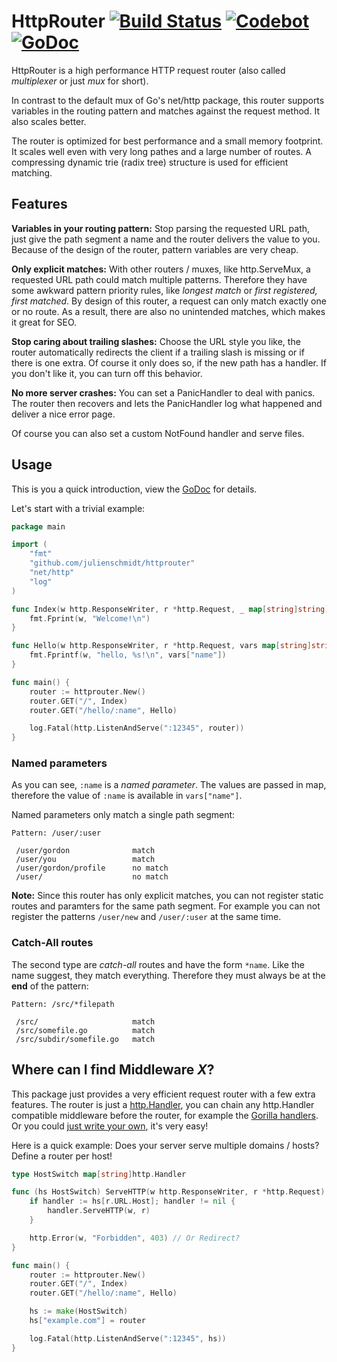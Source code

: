 # HttpRouter [![Build Status](https://travis-ci.org/julienschmidt/httprouter.png?branch=master)](https://travis-ci.org/julienschmidt/httprouter) [![Codebot](https://codebot.io/badge/github.com/julienschmidt/httprouter.png)](http://codebot.io/doc/pkg/github.com/julienschmidt/httprouter "Codebot") [![GoDoc](http://godoc.org/github.com/julienschmidt/httprouter?status.png)](http://godoc.org/github.com/julienschmidt/httprouter)

HttpRouter is a high performance HTTP request router
(also called *multiplexer* or just *mux* for short).

In contrast to the default mux of Go's net/http package, this router supports
variables in the routing pattern and matches against the request method.
It also scales better.

The router is optimized for best performance and a small memory footprint.
It scales well even with very long pathes and a large number of routes.
A compressing dynamic trie (radix tree) structure is used for efficient matching.

## Features
**Variables in your routing pattern:** Stop parsing the requested URL path, just give the path segment a name and the router delivers the value to you. Because of the design of the router, pattern variables are very cheap.

**Only explicit matches:** With other routers / muxes, like http.ServeMux, a requested URL path could match multiple patterns. Therefore they have some awkward pattern priority rules, like *longest match* or *first registered, first matched*. By design of this router, a request can only match exactly one or no route. As a result, there are also no unintended matches, which makes it great for SEO. 

**Stop caring about trailing slashes:** Choose the URL style you like, the router automatically redirects the client if a trailing slash is missing or if there is one extra. Of course it only does so, if the new path has a handler. If you don't like it, you can turn off this behavior.

**No more server crashes:** You can set a PanicHandler to deal with panics. The router then recovers and lets the PanicHandler log what happened and deliver a nice error page.

Of course you can also set a custom NotFound handler and serve files.

## Usage
This is you a quick introduction, view the [GoDoc](http://godoc.org/github.com/julienschmidt/httprouter) for details.

Let's start with a trivial example:
```go
package main

import (
    "fmt"
    "github.com/julienschmidt/httprouter"
    "net/http"
    "log"
)

func Index(w http.ResponseWriter, r *http.Request, _ map[string]string) {
    fmt.Fprint(w, "Welcome!\n")
}

func Hello(w http.ResponseWriter, r *http.Request, vars map[string]string) {
    fmt.Fprintf(w, "hello, %s!\n", vars["name"])
}

func main() {
    router := httprouter.New()
    router.GET("/", Index)
    router.GET("/hello/:name", Hello)

    log.Fatal(http.ListenAndServe(":12345", router))
}
```

### Named parameters
As you can see, `:name` is a *named parameter*.
The values are passed in map, therefore the value of `:name` is available in `vars["name"]`.

Named parameters only match a single path segment:
```
Pattern: /user/:user

 /user/gordon              match
 /user/you                 match
 /user/gordon/profile      no match
 /user/                    no match
```

**Note:** Since this router has only explicit matches, you can not register static routes and paramters for the same path segment. For example you can not register the patterns `/user/new` and `/user/:user` at the same time.

### Catch-All routes
The second type are *catch-all* routes and have the form `*name`. Like the name suggest, they match everything.
Therefore they must always be at the **end** of the pattern:
```
Pattern: /src/*filepath

 /src/                     match
 /src/somefile.go          match
 /src/subdir/somefile.go   match
```

## Where can I find Middleware *X*?
This package just provides a very efficient request router with a few extra features. The router is just a [http.Handler](http://golang.org/pkg/net/http/#Handler), you can chain any http.Handler compatible middleware before the router, for example the [Gorilla handlers](http://www.gorillatoolkit.org/pkg/handlers). Or you could [just write your own](http://justinas.org/writing-http-middleware-in-go/), it's very easy!

Here is a quick example: Does your server serve multiple domains / hosts?
Define a router per host!
```go
type HostSwitch map[string]http.Handler

func (hs HostSwitch) ServeHTTP(w http.ResponseWriter, r *http.Request) {
	if handler := hs[r.URL.Host]; handler != nil {
		handler.ServeHTTP(w, r)
	}

	http.Error(w, "Forbidden", 403) // Or Redirect?
}

func main() {
    router := httprouter.New()
    router.GET("/", Index)
    router.GET("/hello/:name", Hello)

    hs := make(HostSwitch)
	hs["example.com"] = router

    log.Fatal(http.ListenAndServe(":12345", hs))
}
```
